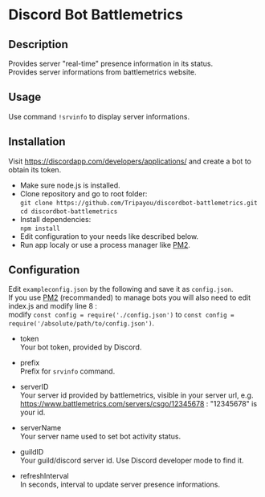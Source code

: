 # Discord Bot Battlemetrics

## Description

Provides server "real-time" presence information in its status.</br>
Provides server informations from battlemetrics website.

## Usage

Use command `!srvinfo` to display server informations.

## Installation

Visit https://discordapp.com/developers/applications/ and create a bot to obtain its token.</br>
- Make sure node.js is installed.</br>
- Clone repository and go to root folder:</br>
`git clone https://github.com/Tripayou/discordbot-battlemetrics.git`</br>
`cd discordbot-battlemetrics`</br>
- Install dependencies:</br>
`npm install`
- Edit configuration to your needs like described below.
- Run app localy or use a process manager like [PM2](https://pm2.keymetrics.io/).

## Configuration

Edit `exampleconfig.json` by the following and save it as `config.json`.</br>
If you use [PM2](https://pm2.keymetrics.io/) (recommanded) to manage bots you will also need to edit index.js and modify line 8 :</br>
modify `const config = require('./config.json')` to `const config = require('/absolute/path/to/config.json')`.

- token</br>
Your bot token, provided by Discord.

- prefix</br>
Prefix for `srvinfo` command.

- serverID</br>
Your server id provided by battlemetrics, visible in your server url, e.g. https://www.battlemetrics.com/servers/csgo/12345678 : "12345678" is your id.

- serverName</br>
Your server name used to set bot activity status.

- guildID</br>
Your guild/discord server id. Use Discord developer mode to find it.

- refreshInterval</br>
In seconds, interval to update server presence informations.

